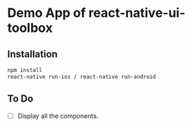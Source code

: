 # Demo App of react-native-ui-toolbox

## Installation
```bash
npm install
react-native run-ios / react-native run-android
```

## To Do
- [ ] Display all the components.

